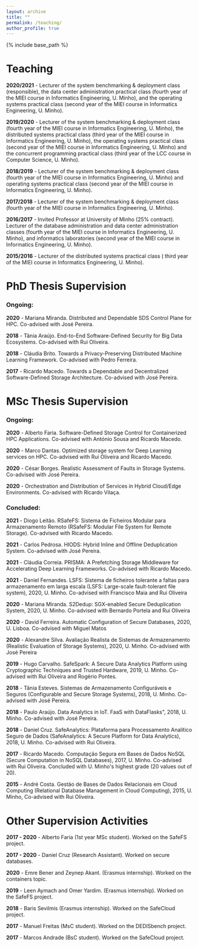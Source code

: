 ```yaml
---
layout: archive
title: ""
permalink: /teaching/
author_profile: true
---
```


{% include base_path %}

# Teaching

**2020/2021** - Lecturer of the system benchmarking & deployment class (responsible), the data center administration practical class (fourth year of the MIEI course in Informatics Engineering, U. Minho), and the operating systems practical class (second year of the MIEI course in Informatics Engineering, U. Minho).

**2019/2020** - Lecturer of the system benchmarking & deployment class (fourth year of the MIEI course in Informatics Engineering, U. Minho), the distributed systems practical class (third year of the MIEI course in Informatics Engineering, U. Minho), the operating systems practical class (second year of the MIEI course in Informatics Engineering, U. Minho) and the concurrent programming practical class (third year of the LCC course in Computer Science, U. Minho).

**2018/2019** - Lecturer of the system benchmarking & deployment class (fourth year of the MIEI course in Informatics Engineering, U. Minho) and operating systems practical class (second year of the MIEI course in Informatics Engineering, U. Minho).

**2017/2018** -  Lecturer of the system benchmarking & deployment class (fourth year of the MIEI course in Informatics Engineering, U. Minho).

**2016/2017** -  Invited Professor at University of Minho (25% contract). Lecturer of the database administration and data center administration classes (fourth year of the MIEI course in Informatics Engineering, U. Minho), and informatics laboratories (second year of the MIEI course in Informatics Engineering, U. Minho).

**2015/2016** - Lecturer of the distributed systems practical class ( third year of the MIEI course in Informatics Engineering, U. Minho).


# PhD Thesis Supervision

### Ongoing:

**2020** - Mariana Miranda. Distributed and Dependable SDS Control Plane for HPC. Co-advised with José Pereira.

**2018** - Tânia Araújo. End-to-End Software-Defined Security for Big Data Ecosystems. Co-advised with Rui Oliveira.

**2018** - Cláudia Brito. Towards a Privacy-Preserving Distributed Machine Learning Framework. Co-advised with Pedro Ferreira.

**2017** - Ricardo Macedo. Towards a Dependable and Decentralized Software-Defined Storage Architecture. Co-advised with José Pereira.

# MSc Thesis Supervision

### Ongoing:

**2020** - Alberto Faria. Software-Defined Storage Control for Containerized HPC Applications. Co-advised with António Sousa and Ricardo Macedo.

**2020** - Marco Dantas. Optimized storage system for Deep Learning services on HPC. Co-advised with Rui Oliveira and Ricardo Macedo.

**2020** - César Borges. Realistic Assessment of Faults in Storage Systems. Co-advised with José Pereira.

**2020** - Orchestration and Distribution of Services in Hybrid Cloud/Edge Environments. Co-advised with Ricardo Vilaça.




### Concluded:


**2021** - Diogo Leitão. RSafeFS: Sistema de Ficheiros Modular para Armazenamento Remoto (RSafeFS: Modular File System for Remote Storage). Co-advised with Ricardo Macedo.

**2021** - Carlos Pedrosa. HIODS: Hybrid Inline and Offline Deduplication System. Co-advised with José Pereira.

**2021** - Cláudia Correia. PRISMA: A Prefetching Storage Middleware for Accelerating Deep Learning Frameworks. Co-advised with Ricardo Macedo.

**2021** - Daniel Fernandes. LSFS: Sistema de ficheiros tolerante a faltas
para armazenamento em larga escala (LSFS: Large-scale fault-tolerant file system), 2020, U. Minho. Co-advised with Francisco Maia and Rui Oliveira

**2020** - Mariana Miranda. S2Dedup: SGX-enabled Secure Deduplication System, 2020, U. Minho. Co-advised with Bernardo Portela and Rui Oliveira

**2020** - David Ferreira. Automatic Configuration of Secure Databases, 2020, U. Lisboa. Co-advised with Miguel Matos

**2020** - Alexandre Silva. Avaliação Realista de Sistemas de Armazenamento (Realistic Evaluation of Storage Systems), 2020, U. Minho. Co-advised with José Pereira

**2019** - Hugo Carvalho. SafeSpark: A Secure Data Analytics Platform
using Cryptographic Techniques and Trusted Hardware, 2019, U. Minho. Co-advised with Rui Oliveira and Rogério Pontes.

**2018** - Tânia Esteves. Sistemas de Armazenamento Configuráveis e Seguros (Configurable and Secure Storage Systems), 2018, U. Minho. Co-advised with José Pereira.

**2018** - Paulo Araújo. Data Analytics in IoT. FaaS with DataFlasks", 2018, U. Minho. Co-advised with José Pereira.

**2018** - Daniel Cruz. SafeAnalytics: Plataforma para Processamento Analítico Seguro de Dados (SafeAnalytics: A Secure Platform for Data Analytics), 2018, U. Minho. Co-advised with Rui Oliveira.

**2017** - Ricardo Macedo. Computação Segura em Bases de Dados NoSQL (Secure Computation in NoSQL Databases), 2017, U. Minho. Co-advised with Rui Oliveira. Concluded with U. Minho's highest grade (20 values out of 20).

**2015** - André Costa. Gestão de Bases de Dados Relacionais em Cloud Computing (Relational Database Management in Cloud Computing), 2015, U. Minho, Co-advised with Rui Oliveira. 


# Other Supervision Activities

**2017 - 2020** - Alberto Faria (1st year MSc student). Worked on the SafeFS project.

**2017 - 2020** - Daniel Cruz (Research Assistant). Worked on secure databases. 

**2020** - Emre Bener and Zeynep Akant. (Erasmus internship). Worked on the containers topic.

**2019** - Leen Aymach and Omer Yardim. (Erasmus internship). Worked on the SafeFS project.

**2018** - Baris Sevilmis (Erasmus internship). Worked on the SafeCloud project.

**2017** - Manuel Freitas (MsC student). Worked on the DEDISbench project.

**2017** - Marcos Andrade (BsC student). Worked on the SafeCloud project.


